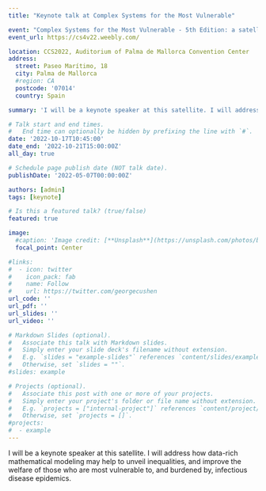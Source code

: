 ```yaml
---
title: "Keynote talk at Complex Systems for the Most Vulnerable"

event: "Complex Systems for the Most Vulnerable - 5th Edition: a satellite meeting of the Conference on Complex Systems [CCS2022](https://www.ccs2022.org/index.php)"
event_url: https://cs4v22.weebly.com/

location: CCS2022, Auditorium of Palma de Mallorca Convention Center
address:
  street: Paseo Marítimo, 18
  city: Palma de Mallorca
  #region: CA
  postcode: '07014'
  country: Spain

summary: 'I will be a keynote speaker at this satellite. I will address how data-rich mathematical modeling may help to unveil inequalities, and improve the welfare of those  who are most vulnerable to, and burdened by, infectious disease epidemics.'

# Talk start and end times.
#   End time can optionally be hidden by prefixing the line with `#`.
date: '2022-10-17T10:45:00'
date_end: '2022-10-21T15:00:00Z'
all_day: true

# Schedule page publish date (NOT talk date).
publishDate: '2022-05-07T00:00:00Z'

authors: [admin]
tags: [keynote]

# Is this a featured talk? (true/false)
featured: true

image:
  #caption: 'Image credit: [**Unsplash**](https://unsplash.com/photos/bzdhc5b3Bxs)'
  focal_point: Center

#links:
#  - icon: twitter
#    icon_pack: fab
#    name: Follow
#    url: https://twitter.com/georgecushen
url_code: ''
url_pdf: ''
url_slides: ''
url_video: ''

# Markdown Slides (optional).
#   Associate this talk with Markdown slides.
#   Simply enter your slide deck's filename without extension.
#   E.g. `slides = "example-slides"` references `content/slides/example-slides.md`.
#   Otherwise, set `slides = ""`.
#slides: example

# Projects (optional).
#   Associate this post with one or more of your projects.
#   Simply enter your project's folder or file name without extension.
#   E.g. `projects = ["internal-project"]` references `content/project/deep-learning/index.md`.
#   Otherwise, set `projects = []`.
#projects:
#  - example
---
```

I will be a keynote speaker at this satellite. I will address how data-rich mathematical modeling may help to unveil inequalities, and improve the welfare of those  who are most vulnerable to, and burdened by, infectious disease epidemics.
